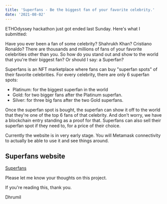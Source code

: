 ```yaml
---
title: 'Superfans - Be the biggest fan of your favorite celebrity.'
date: '2021-08-02'
---
```


ETHOdyssey hackathon just got ended last Sunday. Here's what I submitted:

Have you ever been a fan of some celebrity? Shahrukh Khan? Cristiano Ronaldo? There are thousands and millions of fans of your favorite celebrities other than you. So how do you stand out and show to the world that you're their biggest fan? Or should I say: a Superfan?

Superfans is an NFT marketplace where fans can buy "superfan spots" of their favorite celebrities. For every celebrity, there are only 6 superfan spots:

- Platinum: for the biggest superfan in the world
- Gold: for two bigger fans after the Platinum superfan.
- Silver: for three big fans after the two Gold superfans.

Once the superfan spot is bought, the superfan can show it off to the world that they're one of the top 6 fans of that celebrity. And don't worry, we have a blockchain entry standing as a proof for that. Superfans can also sell their superfan spot if they need to, for a price of their choice.

Currently the website is in very early stage. You will Metamask connectivity to actually be able to use it and see things around. 

## Superfans website

[Superfans](https://superfans-kappa.vercel.app/)


Please let me know your thoughts on this project.


If you're reading this, thank you. 

Dhrumil